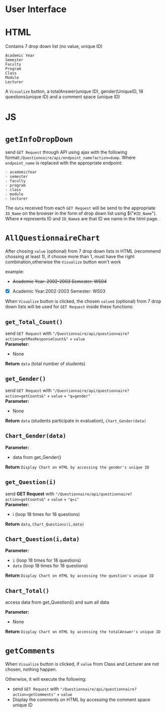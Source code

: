 User Interface
===
HTML
===
Contains 7 drop down list (no value, unique ID)
```
Academic Year
Semester
Faculty
Program
Class
Module
Lecturer
```
A ``Visualize`` button, a totalAnswer(unique ID), gender(UniqueID, 18 questions(unique ID) and a comment space (unique ID)

JS
===
``getInfoDropDown``
===
send `GET Request` through API using ajax with the following format:``/Questionnaire/api/endpoint_name?action=dump``.
Where ``endpoint_name`` is replaced with the appropriate endpoint:
```
- academicYear
- semester
- faculty
- program
- class
- module
- lecturer
```
The `data` received from each `GET Request` will be send to the appropriate ``ID_Name`` on the browser in the form of drop down list using $("``#ID_Name``").
Where ``#`` represents ID and  ``ID_Name``s are that ID we name in the html page.

``AllQuestionnaireChart``
===
After chosing `value` (optional) from 7 drop down lists in HTML (recommend chossing at least 1), if choose more than 1, must have the right combination,otherwise the ``Visualize`` button won't work

example:
- ~~Academic Year: 2002-2003 Semester: WS04~~
-  [x] Academic Year:2002-2003 Semester: WS03

When ``Visualize`` button is clicked, the chosen `value`s (optional) from 7 drop down lists will be used for ``GET Request`` inside these functions:

`get_Total_Count()`
---

send `GET Request` with `"/Questionnaire/api/questionnaire?action=getMaxResponseCount&"` + `value`\
**Parameter:**
+ None

**Return** `data` (total number of students)

`get_Gender()`
---
send `GET Request` with `"/Questionnaire/api/questionnaire?action=getCounts&"` + `value` + `"q=gender"`\
**Parameter:**
+ None

**Return** `data` (students participate in evaluation), `Chart_Gender(data)`

`Chart_Gender(data)`
---
**Parameter:** 
+ data from get_Gender()

**Return** `Display Chart on HTML by accessing the gender's unique ID`

`get_Question(i)`
---
send **GET Request** with `"/Questionnaire/api/questionnaire?action=getCounts&"` + `value` + `"q=i"`\
**Parameter:** 
+ i (loop 18 times for 18 questions)

**Return** `data`, `Chart_Questions(i,data)` 

`Chart_Question(i,data)`
---
**Parameter:**
+ `i` (loop 18 times for 18 questions)
+ `data` (loop 18 times for 18 questions)

**Return** `Display Chart on HTML by accessing the question's unique ID`

`Chart_Total()`
---
access data from get_Question(i) and sum all data

**Parameter:** 
+ None

**Return** `Display Chart on HTML by accessing the totalAnswer's unique ID`

``getComments``
===
When ``Visualize`` button is clicked, if `value` from Class and Lecturer are not chosen, nothing happen.

Otherwise, it will execute the following:
+ send `GET Request` with `"/Questionnaire/api/questionnaire?action=getComments"` + `value`
+ Display the comments on HTML by accessing the comment space unique ID
